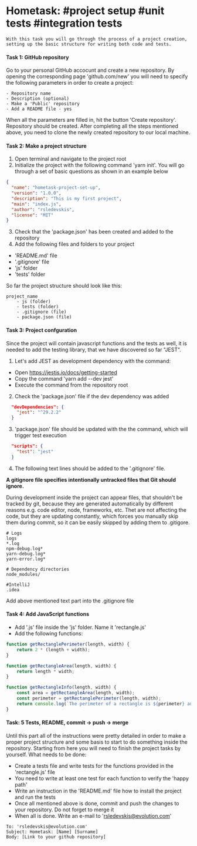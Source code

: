 # Hometask: #project setup #unit tests #integration tests

```text
With this task you will go through the process of a project creation, setting up the basic structure for writing both code and tests.
```

#### Task 1: GitHub repository

Go to your personal GitHub accocunt and create a new repository. 
By opening the corresponding page 'github.com/new' you will need to specify the following parameters in order to create a project:

```text
- Repository name
- Description (optional)
- Make a 'Public' repository
- Add a README file - yes
```

When all the parameters are filled in, hit the button 'Create repository'. Repository should be created.
After completing all the steps mentioned above, you need to clone the newly created repository to our local machine. 

#### Task 2: Make a project structure

1. Open terminal and navigate to the project root
2. Initialize the project with the following command 'yarn init'. You will go through a set of basic questions as shown in an example below

```json
{
  "name": "hometask-project-set-up",
  "version": "1.0.0",
  "description": "This is my first project",
  "main": "index.js",
  "author": "rsledevskis",
  "license": "MIT"
}
```

3. Check that the 'package.json' has been created and added to the repository
4. Add the following files and folders to your project
- 'README.md' file
- '.gitignore' file
- 'js' folder 
- 'tests' folder 

So far the project structure should look like this:

```text
project_name
    - js (folder)
    - tests (folder)
    - .gitignore (file)
    - package.json (file)
```

#### Task 3: Project confguration

Since the project will contain javascript functions and the tests as well, it is needed to add the testing library, that we have discovered so far "JEST".

1. Let's add JEST as development dependency with the command:
- Open https://jestjs.io/docs/getting-started
- Copy the command 'yarn add --dev jest'
- Execute the command from the repository root
2. Check the 'package.json' file if the dev dependency was added

```json
  "devDependencies": {
    "jest": "^29.2.2"
  }
```
3. 'package.json' file should be updated with the the command, which will trigger test execution

```json
  "scripts": {
    "test": "jest"
  }
```

4. The following text lines should be added to the '.gitignore' file.

**A gitignore file specifies intentionally untracked files that Git should ignore.**

During development inside the project can appear files, that shouldn't be tracked by git, because they are generated automatically by different reasons e.g. code editor, node, frameworks, etc. Thet are not affecting the code, but they are updating constantly, which forces you manually skip them during commit, so it can be easily skipped by adding them to .gitigore.

```text
# Logs
logs
*.log
npm-debug.log*
yarn-debug.log*
yarn-error.log*

# Dependency directories
node_modules/

#IntelliJ
.idea
```

Add above mentioned text part into the .gitignore file

#### Task 4: Add JavaScript functions

- Add '.js' file inside the 'js' folder. Name it 'rectangle.js'
- Add the following functions: 

```javascript
function getRectanglePerimeter(length, width) {
    return 2 * (length + width);
}

function getRectangleArea(length, width) {
    return length * width;
}

function getRectangleInfo(length, width) {
    const area = getRectangleArea(length, width);
    const perimeter = getRectanglePerimeter(length, width);
    return console.log(`The perimeter of a rectangle is ${perimeter} and the area is ${area}`)
}
```

#### Task: 5 Tests, README, commit -> push -> merge

Until this part all of the instructions were pretty detailed in order to make a proper project structure and some basis to start to do something inside the repository. Starting from here you will need to finish the project tasks by yourself. What needs to be done:

- Create a tests file and write tests for the functions provided in the 'rectangle.js' file
- You need to write at least one test for each function to verify the 'happy path'
- Write an instruction in the 'README.md' file how to install the project and run the tests
- Once all mentioned above is done, commit and push the changes to your repository. Do not forget to merge it
- When all is done. Write an e-mail to 'rsledevskis@evolution.com'

```text
To: 'rsledevskis@evolution.com'
Subject: Hometask: [Name] [Surname]
Body: [Link to your github repository]
```

